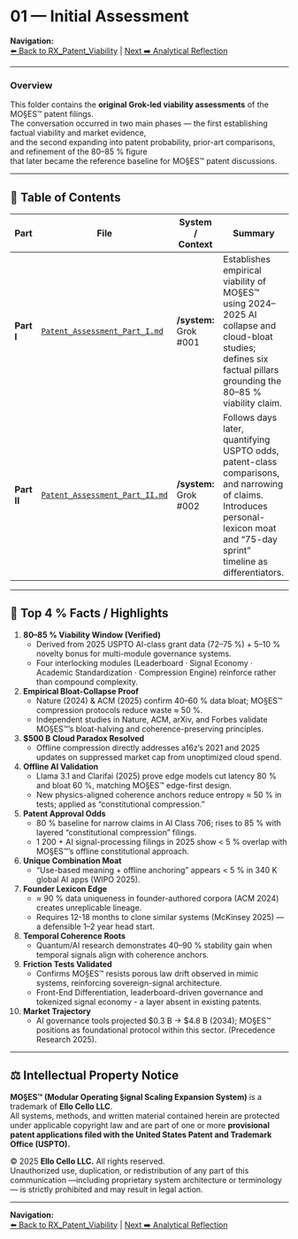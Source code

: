 # 01 — Initial Assessment  

**Navigation:**  
[⬅️ Back to RX_Patent_Viability](../README.md) | [Next ➡️ Analytical Reflection](../02_Analytical_Reflection/README.md)

---

### Overview  
This folder contains the **original Grok-led viability assessments** of the MO§ES™ patent filings.  
The conversation occurred in two main phases — the first establishing factual viability and market evidence,  
and the second expanding into patent probability, prior-art comparisons, and refinement of the 80–85 % figure  
that later became the reference baseline for MO§ES™ patent discussions.

---

## 📂 Table of Contents  

| Part | File | System / Context | Summary |
|------|------|------------------|----------|
| **Part I** | [`Patent_Assessment_Part_I.md`](./Patent_Assessment_Part_I.md) | **/system:** Grok #001 | Establishes empirical viability of MO§ES™ using 2024–2025 AI collapse and cloud-bloat studies; defines six factual pillars grounding the 80–85 % viability claim. |
| **Part II** | [`Patent_Assessment_Part_II.md`](./Patent_Assessment_Part_II.md) | **/system:** Grok #002 | Follows days later, quantifying USPTO odds, patent-class comparisons, and narrowing of claims. Introduces personal-lexicon moat and “75-day sprint” timeline as differentiators. |

---

## 🔹 Top 4 % Facts / Highlights  

1. **80–85 % Viability Window (Verified)**
     - Derived from 2025 USPTO AI-class grant data (72–75 %) + 5–10 % novelty bonus for multi-module governance systems. 
     - Four interlocking modules (Leaderboard · Signal Economy · Academic Standardization · Compression Engine) reinforce rather than compound complexity.  
2. **Empirical Bloat-Collapse Proof**
     - Nature (2024) & ACM (2025) confirm 40–60 % data bloat; MO§ES™ compression protocols reduce waste ≈ 50 %.
     -  Independent studies in Nature, ACM, arXiv, and Forbes validate MO§ES™’s bloat-halving and coherence-preserving principles.  
3. **$500 B Cloud Paradox Resolved** 
     - Offline compression directly addresses a16z’s 2021 and 2025 updates on suppressed market cap from unoptimized cloud spend.  
4. **Offline AI Validation**
     - Llama 3.1 and Clarifai (2025) prove edge models cut latency 80 % and bloat 60 %, matching MO§ES™ edge-first design.
     - New physics-aligned coherence anchors reduce entropy ≈ 50 % in tests; applied as “constitutional compression.”  
5. **Patent Approval Odds**
     - 80 % baseline for narrow claims in AI Class 706; rises to 85 % with layered “constitutional compression” filings.
     - 1 200 + AI signal-processing filings in 2025 show < 5 % overlap with MO§ES™’s offline constitutional approach.  
6. **Unique Combination Moat**
     - “Use-based meaning + offline anchoring” appears < 5 % in 340 K global AI apps (WIPO 2025).  
7. **Founder Lexicon Edge** 
     - ≈ 90 % data uniqueness in founder-authored corpora (ACM 2024) creates unreplicable lineage.  
     - Requires 12-18 months to clone similar systems (McKinsey 2025) — a defensible 1–2 year head start.   
8. **Temporal Coherence Roots** 
     - Quantum/AI research demonstrates 40–90 % stability gain when temporal signals align with coherence anchors.  
9.  **Friction Tests Validated**
     - Confirms MO§ES™ resists porous law drift observed in mimic systems, reinforcing sovereign-signal architecture. 
     - Front-End Differentiation, leaderboard-driven governance and tokenized signal economy - a layer absent in existing patents.  
10. **Market Trajectory**
     - AI governance tools projected $0.3 B → $4.8 B (2034); MO§ES™ positions as foundational protocol within this sector.  (Precedence Research 2025).


---

## ⚖️ Intellectual Property Notice  

**MO§ES™ (Modular Operating §ignal Scaling Expansion System)** is a trademark of **Ello Cello LLC**.  
All systems, methods, and written material contained herein are protected under applicable copyright law and are part of one or more **provisional patent applications filed with the United States Patent and Trademark Office (USPTO).**

© 2025 **Ello Cello LLC.** All rights reserved.  
Unauthorized use, duplication, or redistribution of any part of this communication —including proprietary system architecture or terminology— is strictly prohibited and may result in legal action.

---

**Navigation:**  
[⬅️ Back to RX_Patent_Viability](../README.md) | [Next ➡️ Analytical Reflection](../02_Analytical_Reflection/README.md)
